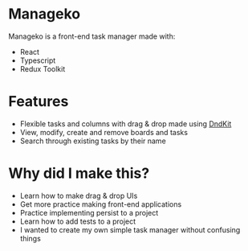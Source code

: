 # Manageko

Manageko is a front-end task manager made with:

- React
- Typescript
- Redux Toolkit

# Features

- Flexible tasks and columns with drag & drop made using [DndKit](https://github.com/clauderic/dnd-kit)
- View, modify, create and remove boards and tasks
- Search through existing tasks by their name

# Why did I make this?

- Learn how to make drag & drop UIs
- Get more practice making front-end applications
- Practice implementing persist to a project
- Learn how to add tests to a project
- I wanted to create my own simple task manager without confusing things

